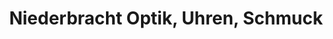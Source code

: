 ---
title: "Niederbracht Optik, Uhren, Schmuck"
url: /petershagen/niederbracht-optik-uhren-schmuck/
shop: Schmuck
---